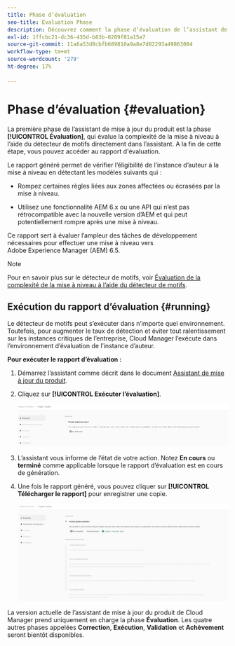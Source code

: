 ```yaml
---
title: Phase d’évaluation
seo-title: Evaluation Phase
description: Découvrez comment la phase d’évaluation de l’assistant de mise à jour du produit évalue la complexité de la mise à niveau à l’aide du détecteur de motifs.
exl-id: 1ffcbc21-dc36-435d-b83b-0209f81a15e7
source-git-commit: 11a6a53d8cbfb689810a9a8e7d82293a49863084
workflow-type: tm+mt
source-wordcount: '279'
ht-degree: 17%

---
```



# Phase d’évaluation {#evaluation}

La première phase de l’assistant de mise à jour du produit est la phase **[!UICONTROL Évaluation]**, qui évalue la complexité de la mise à niveau à l’aide du détecteur de motifs directement dans l’assistant. A la fin de cette étape, vous pouvez accéder au rapport d&#39;évaluation.

Le rapport généré permet de vérifier l’éligibilité de l’instance d’auteur à la mise à niveau en détectant les modèles suivants qui :

* Rompez certaines règles liées aux zones affectées ou écrasées par la mise à niveau.

* Utilisez une fonctionnalité AEM 6.x ou une API qui n’est pas rétrocompatible avec la nouvelle version d’AEM et qui peut potentiellement rompre après une mise à niveau.

Ce rapport sert à évaluer l’ampleur des tâches de développement nécessaires pour effectuer une mise à niveau vers Adobe Experience Manager (AEM) 6.5.

>[!NOTE]
>
>Pour en savoir plus sur le détecteur de motifs, voir [Évaluation de la complexité de la mise à niveau à l’aide du détecteur de motifs](https://experienceleague.adobe.com/en/docs/experience-manager-65/content/implementing/deploying/upgrading/pattern-detector).

## Exécution du rapport d’évaluation {#running}

Le détecteur de motifs peut s’exécuter dans n’importe quel environnement. Toutefois, pour augmenter le taux de détection et éviter tout ralentissement sur les instances critiques de l’entreprise, Cloud Manager l’exécute dans l’environnement d’évaluation de l’instance d’auteur.

**Pour exécuter le rapport d’évaluation :**

1. Démarrez l’assistant comme décrit dans le document [Assistant de mise à jour du produit](/help/product-update-wizard/overview.md).

1. Cliquez sur **[!UICONTROL Exécuter l’évaluation]**.

   ![Exécuter une évaluation](/help/assets/Run-Evaluation.png)

1. L’assistant vous informe de l’état de votre action. Notez **En cours** ou **terminé** comme applicable lorsque le rapport d’évaluation est en cours de génération.

1. Une fois le rapport généré, vous pouvez cliquer sur **[!UICONTROL Télécharger le rapport]** pour enregistrer une copie.

   ![Rapport créé](/help/assets/Evaluation-1.png)

La version actuelle de l’assistant de mise à jour du produit de Cloud Manager prend uniquement en charge la phase **Évaluation**. Les quatre autres phases appelées **Correction**, **Exécution**, **Validation** et **Achèvement** seront bientôt disponibles.
